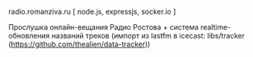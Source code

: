 radio.romanziva.ru
[ node.js, expressjs, socker.io ]

Прослушка онлайн-вещания Радио Ростова + система realtime-обновления названий треков (импорт из lastfm в icecast: libs/tracker  (https://github.com/thealien/data-tracker))

